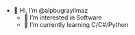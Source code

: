 - 👋 Hi, I’m @alpbugrayilmaz
  - 👀 I’m interested in Software 
  - 🌱 I’m currently learning C/C#/Python


<!---
alpbugrayilmaz/alpbugrayilmaz is a ✨ special ✨ repository because its `README.md` (this file) appears on your GitHub profile.
You can click the Preview link to take a look at your changes.
--->
